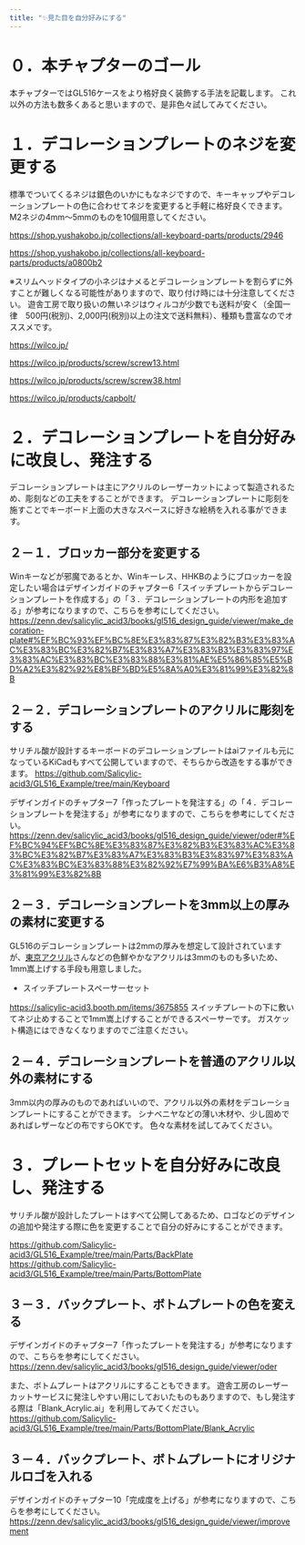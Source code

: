 ```yaml
---
title: "✨見た目を自分好みにする"
---
```


# ０．本チャプターのゴール

本チャプターではGL516ケースをより格好良く装飾する手法を記載します。
これ以外の方法も数多くあると思いますので、是非色々試してみてください。

# １．デコレーションプレートのネジを変更する

標準でついてくるネジは銀色のいかにもなネジですので、キーキャップやデコレーションプレートの色に合わせてネジを変更すると手軽に格好良くできます。
M2ネジの4mm～5mmのものを10個用意してください。

https://shop.yushakobo.jp/collections/all-keyboard-parts/products/2946

https://shop.yushakobo.jp/collections/all-keyboard-parts/products/a0800b2

※スリムヘッドタイプの小ネジはナメるとデコレーションプレートを割らずに外すことが難しくなる可能性がありますので、取り付け時には十分注意してください。
遊舎工房で取り扱いの無いネジはウィルコが少数でも送料が安く（全国一律　500円(税別)、2,000円(税別)以上の注文で送料無料）、種類も豊富なのでオススメです。

https://wilco.jp/

https://wilco.jp/products/screw/screw13.html

https://wilco.jp/products/screw/screw38.html

https://wilco.jp/products/capbolt/

# ２．デコレーションプレートを自分好みに改良し、発注する

デコレーションプレートは主にアクリルのレーザーカットによって製造されるため、彫刻などの工夫をすることができます。
デコレーションプレートに彫刻を施すことでキーボード上面の大きなスペースに好きな絵柄を入れる事ができます。

## ２－１．ブロッカー部分を変更する

Winキーなどが邪魔であるとか、Winキーレス、HHKBのようにブロッカーを設定したい場合はデザインガイドのチャプター6「スイッチプレートからデコレーションプレートを作成する」の「３．デコレーションプレートの内形を追加する」が参考になりますので、こちらを参考にしてください。
https://zenn.dev/salicylic_acid3/books/gl516_design_guide/viewer/make_decoration-plate#%EF%BC%93%EF%BC%8E%E3%83%87%E3%82%B3%E3%83%AC%E3%83%BC%E3%82%B7%E3%83%A7%E3%83%B3%E3%83%97%E3%83%AC%E3%83%BC%E3%83%88%E3%81%AE%E5%86%85%E5%BD%A2%E3%82%92%E8%BF%BD%E5%8A%A0%E3%81%99%E3%82%8B

## ２－２．デコレーションプレートのアクリルに彫刻をする

サリチル酸が設計するキーボードのデコレーションプレートはaiファイルも元になっているKiCadもすべて公開していますので、そちらから改造をする事ができます。
https://github.com/Salicylic-acid3/GL516_Example/tree/main/Keyboard

デザインガイドのチャプター7「作ったプレートを発注する」の「４．デコレーションプレートを発注する」が参考になりますので、こちらを参考にしてください。
https://zenn.dev/salicylic_acid3/books/gl516_design_guide/viewer/oder#%EF%BC%94%EF%BC%8E%E3%83%87%E3%82%B3%E3%83%AC%E3%83%BC%E3%82%B7%E3%83%A7%E3%83%B3%E3%83%97%E3%83%AC%E3%83%BC%E3%83%88%E3%82%92%E7%99%BA%E6%B3%A8%E3%81%99%E3%82%8B

## ２－３．デコレーションプレートを3mm以上の厚みの素材に変更する

GL516のデコレーションプレートは2mmの厚みを想定して設計されていますが、[東京アクリル](https://www.tokyoacryl.miyukiacryl.tokyo/onlinestore)さんなどの色鮮やかなアクリルは3mmのものも多いため、1mm嵩上げする手段も用意しました。

- スイッチプレートスペーサーセット

https://salicylic-acid3.booth.pm/items/3675855
スイッチプレートの下に敷いてネジ止めすることで1mm嵩上げすることができるスペーサーです。
ガスケット構造にはできなくなりますのでご注意ください。

## ２－４．デコレーションプレートを普通のアクリル以外の素材にする

3mm以内の厚みのものであればいいので、アクリル以外の素材をデコレーションプレートにすることができます。
シナベニヤなどの薄い木材や、少し固めであればレザーなどの布ですらOKです。
色々な素材を試してみてください。

# ３．プレートセットを自分好みに改良し、発注する

サリチル酸が設計したプレートはすべて公開してあるため、ロゴなどのデザインの追加や発注する際に色を変更することで自分の好みにすることができます。

https://github.com/Salicylic-acid3/GL516_Example/tree/main/Parts/BackPlate
https://github.com/Salicylic-acid3/GL516_Example/tree/main/Parts/BottomPlate

## ３－３．バックプレート、ボトムプレートの色を変える

デザインガイドのチャプター7「作ったプレートを発注する」が参考になりますので、こちらを参考にしてください。
https://zenn.dev/salicylic_acid3/books/gl516_design_guide/viewer/oder

また、ボトムプレートはアクリルにすることもできます。
遊舎工房のレーザーカットサービスに発注しやすい用にしておいたものもありますので、もし発注する際は「Blank_Acrylic.ai」を利用してみてください。
https://github.com/Salicylic-acid3/GL516_Example/tree/main/Parts/BottomPlate/Blank_Acrylic

## ３－４．バックプレート、ボトムプレートにオリジナルロゴを入れる

デザインガイドのチャプター10「完成度を上げる」が参考になりますので、こちらを参考にしてください。
https://zenn.dev/salicylic_acid3/books/gl516_design_guide/viewer/improvement

